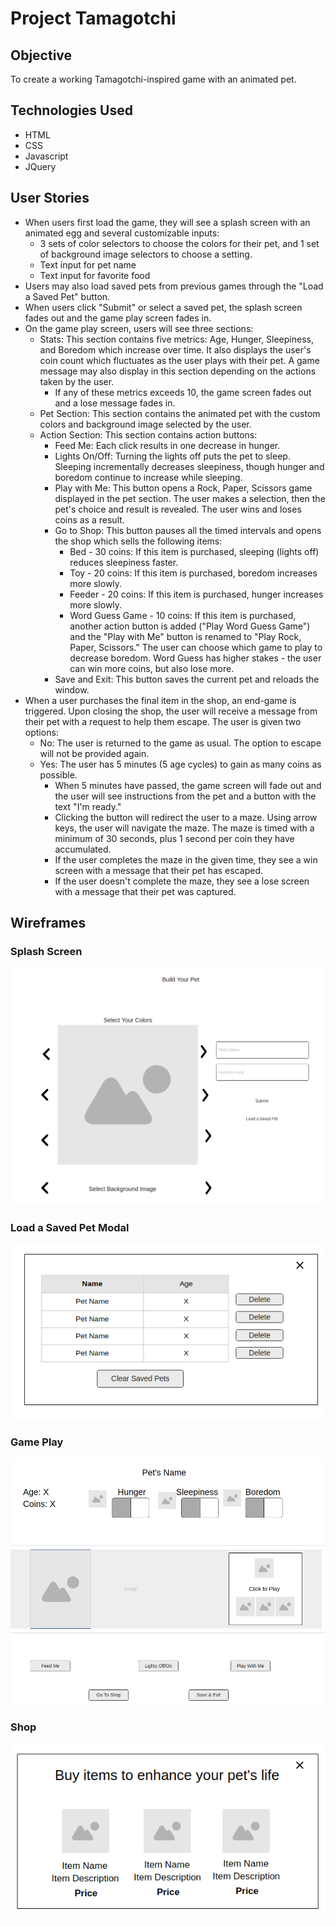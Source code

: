 # Project Tamagotchi

## Objective
To create a working Tamagotchi-inspired game with an animated pet.

## Technologies Used
* HTML
* CSS
* Javascript
* JQuery

## User Stories
* When users first load the game, they will see a splash screen with an animated egg and several customizable inputs:
    * 3 sets of color selectors to choose the colors for their pet, and 1 set of background image selectors to choose a setting.
    * Text input for pet name
    * Text input for favorite food
* Users may also load saved pets from previous games through the "Load a Saved Pet" button.
* When users click "Submit" or select a saved pet, the splash screen fades out and the game play screen fades in.
* On the game play screen, users will see three sections:
    * Stats: This section contains five metrics: Age, Hunger, Sleepiness, and Boredom which increase over time. It also displays the user's coin count which fluctuates as the user plays with their pet. A game message may also display in this section depending on the actions taken by the user.
        * If any of these metrics exceeds 10, the game screen fades out and a lose message fades in.
    * Pet Section: This section contains the animated pet with the custom colors and background image selected by the user.
    * Action Section: This section contains action buttons:
        * Feed Me: Each click results in one decrease in hunger.
        * Lights On/Off: Turning the lights off puts the pet to sleep. Sleeping incrementally decreases sleepiness, though hunger and boredom continue to increase while sleeping.
        * Play with Me: This button opens a Rock, Paper, Scissors game displayed in the pet section. The user makes a selection, then the pet's choice and result is revealed. The user wins and loses coins as a result.
        * Go to Shop: This button pauses all the timed intervals and opens the shop which sells the following items:
            * Bed - 30 coins: If this item is purchased, sleeping (lights off) reduces sleepiness faster.
            * Toy - 20 coins: If this item is purchased, boredom increases more slowly.
            * Feeder - 20 coins: If this item is purchased, hunger increases more slowly.
            * Word Guess Game - 10 coins: If this item is purchased, another action button is added ("Play Word Guess Game") and the "Play with Me" button is renamed to "Play Rock, Paper, Scissors." The user can choose which game to play to decrease boredom. Word Guess has higher stakes - the user can win more coins, but also lose more.
        * Save and Exit: This button saves the current pet and reloads the window.
* When a user purchases the final item in the shop, an end-game is triggered. Upon closing the shop, the user will receive a message from their pet with a request to help them escape. The user is given two options:
    * No: The user is returned to the game as usual. The option to escape will not be provided again.
    * Yes: The user has 5 minutes (5 age cycles) to gain as many coins as possible.
        * When 5 minutes have passed, the game screen will fade out and the user will see instructions from the pet and a button with the text "I'm ready."
        * Clicking the button will redirect the user to a maze. Using arrow keys, the user will navigate the maze. The maze is timed with a minimum of 30 seconds, plus 1 second per coin they have accumulated.
        * If the user completes the maze in the given time, they see a win screen with a message that their pet has escaped.
        * If the user doesn't complete the maze, they see a lose screen with a message that their pet was captured.

## Wireframes
### Splash Screen
![Splash Screen](./images/splash-screen.png)
### Load a Saved Pet Modal
![Load a Saved Pet](./images/saved-pet.png)
### Game Play
![Game Play Screen](./images/play-screen.png)
### Shop
![Shop](./images/shop.png)